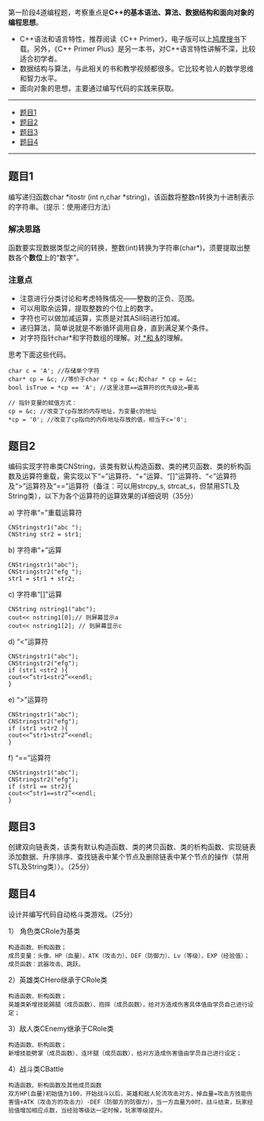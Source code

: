 第一阶段4道编程题，考察重点是**C++的基本语法、算法、数据结构和面向对象的编程思想**。

- C++语法和语言特性，推荐阅读《C++ Primer》，电子版可以上[鸠摩搜书](https://www.jiumodiary.com/)下载。另外，《C++ Primer Plus》是另一本书，对C++语言特性讲解不深，比较适合初学者。
- 数据结构与算法，与此相关的书和教学视频都很多。它比较考验人的数学思维和智力水平。
- 面向对象的思想，主要通过编写代码的实践来获取。

--------
- [题目1](#题目1)
- [题目2](#题目2)
- [题目3](#题目3)
- [题目4](#题目4)
--------

## 题目1
编写递归函数char *itostr (int n,char *string)，该函数将整数n转换为十进制表示的字符串。（提示：使用递归方法）

### 解决思路

函数要实现数据类型之间的转换，整数(int)转换为字符串(char*)，须要提取出整数各个**数位**上的“数字”。

### 注意点

- 注意进行分类讨论和考虑特殊情况——整数的正负、范围。
- 可以用取余运算，提取整数的个位上的数字。
- 字符也可以做加减运算，实质是对其ASII码进行加减。
- 递归算法，简单说就是不断循环调用自身，直到满足某个条件。
- 对字符指针char*和字符数组的理解。对[ *和 &](http://www.cnblogs.com/mr-stn/p/9037773.html)的理解。

思考下面这些代码。

    char c = 'A'; //存储单个字符
    char* cp = &c; //等价于char * cp = &c;和char * cp = &c;
    bool isTrue = *cp == 'A'; //这里注意==运算符的优先级比=要高

    // 指针变量的赋值方式：
    cp = &c; //改变了cp存放的内存地址，为变量c的地址
    *cp = '0'; //改变了cp指向的内存地址存放的值，相当于c='0';
    

## 题目2
编码实现字符串类CNString，该类有默认构造函数、类的拷贝函数、类的析构函数及运算符重载，需实现以下“=”运算符、“+”运算、“[]”运算符、“<”运算符及“>”运算符及“==”运算符（备注：可以用strcpy_s, strcat_s，但禁用STL及String类），以下为各个运算符的运算效果的详细说明（35分）

a)	字符串“=”重载运算符

    CNStringstr1("abc ");
    CNString str2 = str1;

b)	字符串“+”运算

    CNStringstr1("abc"); 
    CNStringstr2("efg ");
    str1 = str1 + str2;    
   
c)	字符串“[]”运算

    CNString nstring1("abc");
    cout<< nstring1[0];// 则屏幕显示a
    cout<< nstring1[2]; // 则屏幕显示c

d)	“<”运算符

    CNStringstr1("abc");
    CNStringstr2("efg");
    if (str1 <str2 ){
    cout<<“str1<str2”<<endl;
    }

e)	“>”运算符

    CNStringstr1("abc");
    CNStringstr2("efg");
    if (str1 >str2 ){
    cout<<“str1>str2”<<endl;
    }

f)	“==”运算符

    CNStringstr1("abc");
    CNStringstr2("efg");
    if (str1 == str2){
    cout<<“str1==str2”<<endl;
    }

## 题目3
创建双向链表类，该类有默认构造函数、类的拷贝函数、类的析构函数、实现链表添加数据、升序排序、查找链表中某个节点及删除链表中某个节点的操作（禁用STL及String类））。（25分）

## 题目4
设计并编写代码自动格斗类游戏。（25分）

1）	角色类CRole为基类

    构造函数、析构函数；
    成员变量：头像、HP（血量）、ATK（攻击力）、DEF（防御力）、Lv（等级），EXP（经验值）；
    成员函数：武器攻击、跳跃。

2）英雄类CHero继承于CRole类

    构造函数、析构函数；
    英雄类新增技能踢腿（成员函数）、抱摔（成员函数），给对方造成伤害具体值由学员自己进行设定；

3）敌人类CEnemy继承于CRole类

    构造函数、析构函数； 
    新增技能劈掌（成员函数）、连环腿（成员函数），给对方造成伤害值由学员自己进行设定；

4）战斗类CBattle

    构造函数、析构函数及其他成员函数
    双方HP(血量)初始值为100，开始战斗以后，英雄和敌人轮流攻击对方，掉血量=攻击方技能伤害值+ATK（攻击方的攻击力）-DEF（防御方的防御力），当一方血量为0时，战斗结束，玩家经验值增加相应点数，当经验等级达一定时候，玩家等级提升。
